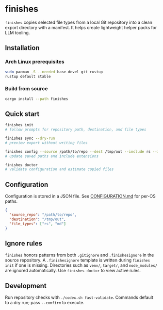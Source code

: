 # finishes

`finishes` copies selected file types from a local Git repository into a clean export directory with a manifest. It helps create lightweight helper packs for LLM tooling.

## Installation

### Arch Linux prerequisites

```bash
sudo pacman -S --needed base-devel git rustup
rustup default stable
```

### Build from source

```bash
cargo install --path finishes
```

## Quick start

```bash
finishes init
# follow prompts for repository path, destination, and file types

finishes sync --dry-run
# preview export without writing files

finishes config --source /path/to/repo --dest /tmp/out --include rs --include md
# update saved paths and include extensions

finishes doctor
# validate configuration and estimate copied files
```

## Configuration
Configuration is stored in a JSON file. See [CONFIGURATION.md](CONFIGURATION.md) for per-OS paths.

```json
{
  "source_repo": "/path/to/repo",
  "destination": "/tmp/out",
  "file_types": ["rs", "md"]
}
```

## Ignore rules

`finishes` honors patterns from both `.gitignore` and `.finishesignore` in the source repository. A `.finishesignore` template is written during `finishes init` if one is missing. Directories such as `venv/`, `target/`, and `node_modules/` are ignored automatically. Use `finishes doctor` to view active rules.

## Development
Run repository checks with `./codex.sh fast-validate`. Commands default to a dry run; pass `--confirm` to execute.

